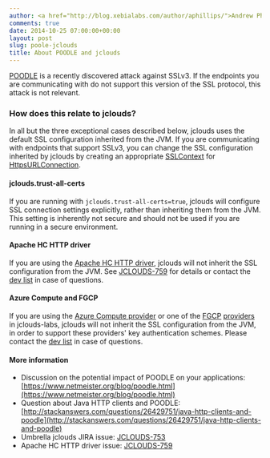 ```yaml
---
author: <a href="http://blog.xebialabs.com/author/aphillips/">Andrew Phillips</a>
comments: true
date: 2014-10-25 07:00:00+00:00
layout: post
slug: poole-jclouds
title: About POODLE and jclouds
---
```


[POODLE](http://googleonlinesecurity.blogspot.com.au/2014/10/this-poodle-bites-exploiting-ssl-30.html) is a recently discovered attack against SSLv3. If the endpoints you are communicating with do not support this version of the SSL protocol, this attack is not relevant.

<!--more-->

### How does this relate to jclouds?

In all but the three exceptional cases described below, jclouds uses the default SSL configuration inherited from the JVM. If you are communicating with endpoints that support SSLv3, you can change the SSL configuration inherited by jclouds by creating an appropriate [SSLContext](http://docs.oracle.com/javase/7/docs/api/javax/net/ssl/SSLContext.html) for [HttpsURLConnection](http://docs.oracle.com/javase/7/docs/api/javax/net/ssl/HttpsURLConnection.html#setSSLSocketFactory\(javax.net.ssl.SSLSocketFactory\)).

#### jclouds.trust-all-certs

If you are running with `jclouds.trust-all-certs=true`, jclouds will configure SSL connection settings explicitly, rather than inheriting them from the JVM. This setting is inherently not secure and should not be used if you are running in a secure environment.

#### Apache HC HTTP driver

If you are using the [Apache HC HTTP driver](https://github.com/jclouds/jclouds/blob/master/drivers/apachehc/), jclouds will not inherit the SSL configuration from the JVM. See [JCLOUDS-759](https://issues.apache.org/jira/browse/JCLOUDS-759) for details or contact the [dev list](/community/) in case of questions.

#### Azure Compute and FGCP

If you are using the [Azure Compute provider](https://github.com/jclouds/jclouds-labs/tree/master/azurecompute) or one of the [FGCP](https://github.com/jclouds/jclouds-labs/tree/jclouds-labs-1.8.1/fgcp-de) [providers](https://github.com/jclouds/jclouds-labs/tree/jclouds-labs-1.8.1/fgcp-au) in jclouds-labs, jclouds will not inherit the SSL configuration from the JVM, in order to support these providers' key authentication schemes. Please contact the [dev list](/community/) in case of questions.

#### More information

* Discussion on the potential impact of POODLE on your applications: [https://www.netmeister.org/blog/poodle.html](https://www.netmeister.org/blog/poodle.html)
* Question about Java HTTP clients and POODLE: [http://stackanswers.com/questions/26429751/java-http-clients-and-poodle](http://stackanswers.com/questions/26429751/java-http-clients-and-poodle)
* Umbrella jclouds JIRA issue: [JCLOUDS-753](https://issues.apache.org/jira/browse/JCLOUDS-753)
* Apache HC HTTP driver issue: [JCLOUDS-759](https://issues.apache.org/jira/browse/JCLOUDS-759)
